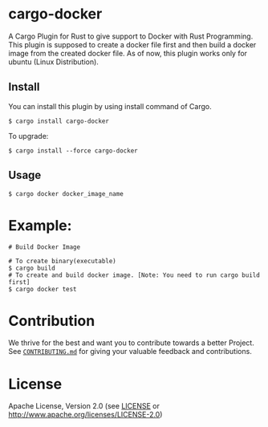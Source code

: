 # cargo-docker
A Cargo Plugin for Rust to give support to Docker with Rust Programming.
This plugin is supposed to create a docker file first and then build a docker image from the created docker file.
As of now, this plugin works only for ubuntu (Linux Distribution).

## Install

You can install this plugin by using install command of Cargo.

```
$ cargo install cargo-docker
```

To upgrade:

```
$ cargo install --force cargo-docker
```

## Usage

```
$ cargo docker docker_image_name
```

# Example:

```
# Build Docker Image

# To create binary(executable)
$ cargo build
# To create and build docker image. [Note: You need to run cargo build first]
$ cargo docker test

```
# Contribution

We thrive for the best and want you to contribute towards a better Project. See [`CONTRIBUTING.md`](CONTRIBUTING.md) for giving your valuable feedback and contributions.

# License

Apache License, Version 2.0 (see [LICENSE](LICENSE) or <http://www.apache.org/licenses/LICENSE-2.0>)

